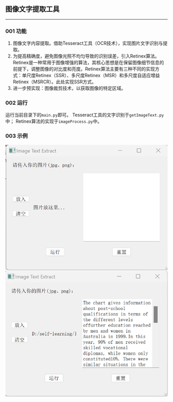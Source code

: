 ## 图像文字提取工具
----------
### 001 功能
1. 图像文字内容提取。借助Tesseract工具（OCR技术），实现图片文字识别与提取。
2. 为提高精确度，避免图像光照不均匀导致的识别误差，引入Retinex算法。Retinex是一种常用于图像增强的算法，其核心思想是在保留图像细节信息的前提下，调整图像的对比度和亮度。Retinex算法主要有三种不同的实现方式：单尺度Retinex（SSR）、多尺度Retinex（MSR）和多尺度自适应增益Retinex（MSRCR）。此处实现SSR方式。
3. 进一步预实现：图像裁剪技术，以获取图像的特定区域。

### 002 运行
运行当前目录下的`main.py`即可。
Tesseract工具的文字识别于`getImageText.py`中；
Retinex算法的实现于`imageProcess.py`中。

### 003 示例
![image_example_1](examples/image_example_1.png "初始界面")
![image_example_2](examples/image_example_2.png "文字提取后")

